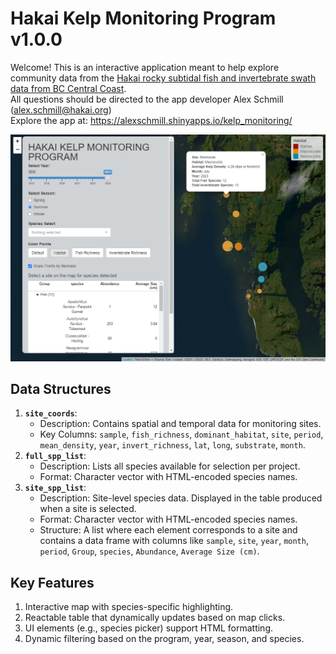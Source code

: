 # Hakai Kelp Monitoring Program v1.0.0

Welcome! This is an interactive application meant to help explore community data from the [Hakai rocky subtidal fish and invertebrate swath data from BC Central Coast](https://catalogue.hakai.org/dataset/ca-cioos_35beb32e-8dc9-42ab-9630-2ae23e414026).\
All questions should be directed to the app developer Alex Schmill ([alex.schmill\@hakai.org](mailto:alex.schmill@hakai.org)) <br> Explore the app at: <https://alexschmill.shinyapps.io/kelp_monitoring/>

<img src="readme_png/kelp_app_screenshot.png"/>

## Data Structures

1.  **`site_coords`**:
    -   Description: Contains spatial and temporal data for monitoring sites.
    -   Key Columns: `sample`, `fish_richness`, `dominant_habitat`, `site`, `period`, `mean_density`, `year`, `invert_richness`, `lat`, `long`, `substrate`, `month`.
2.  **`full_spp_list`**:
    -   Description: Lists all species available for selection per project.
    -   Format: Character vector with HTML-encoded species names.
3.  **`site_spp_list`**:
    -   Description: Site-level species data. Displayed in the table produced when a site is selected.
    -   Format: Character vector with HTML-encoded species names.
    -   Structure: A list where each element corresponds to a site and contains a data frame with columns like `sample`, `site`, `year`, `month`, `period`, `Group`, `species`, `Abundance`, `Average Size (cm)`.

## Key Features

1.  Interactive map with species-specific highlighting.
2.  Reactable table that dynamically updates based on map clicks.
3.  UI elements (e.g., species picker) support HTML formatting.
4.  Dynamic filtering based on the program, year, season, and species.
